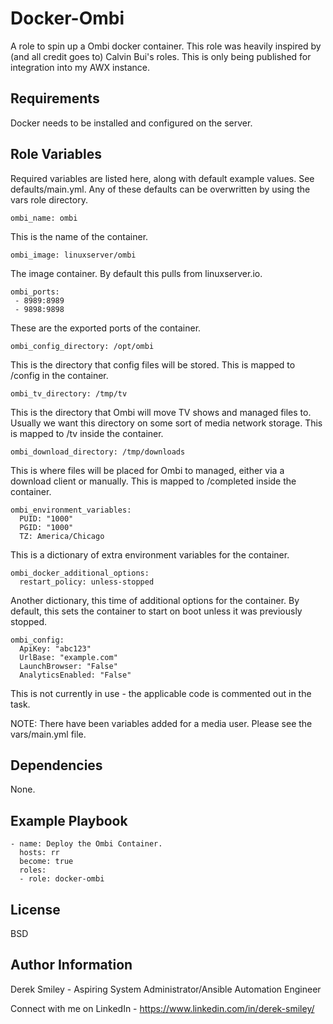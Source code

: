 Docker-Ombi
=========

A role to spin up a Ombi docker container. This role was heavily inspired by (and all credit goes to) Calvin Bui's roles. This is only being published for integration into my AWX instance. 

Requirements
------------

Docker needs to be installed and configured on the server. 

Role Variables
--------------

Required variables are listed here, along with default example values. See defaults/main.yml. Any of these defaults can be overwritten by using the vars role directory. 

    ombi_name: ombi

This is the name of the container. 

    ombi_image: linuxserver/ombi

The image container. By default this pulls from linuxserver.io.

    ombi_ports:
     - 8989:8989
     - 9898:9898

These are the exported ports of the container.

    ombi_config_directory: /opt/ombi

This is the directory that config files will be stored. This is mapped to /config in the container. 

    ombi_tv_directory: /tmp/tv

This is the directory that Ombi will move TV shows and managed files to. Usually we want this directory on some sort of media network storage. This is mapped to /tv inside the container.

    ombi_download_directory: /tmp/downloads

This is where files will be placed for Ombi to managed, either via a download client or manually. This is mapped to /completed inside the container.

    ombi_environment_variables:
      PUID: "1000"
      PGID: "1000"
      TZ: America/Chicago

This is a dictionary of extra environment variables for the container. 

    ombi_docker_additional_options:
      restart_policy: unless-stopped

Another dictionary, this time of additional options for the container. By default, this sets the container to start on boot unless it was previously stopped. 

    ombi_config:
      ApiKey: "abc123"
      UrlBase: "example.com"
      LaunchBrowser: "False"
      AnalyticsEnabled: "False"

This is not currently in use - the applicable code is commented out in the task. 

NOTE: There have been variables added for a media user. Please see the vars/main.yml file. 

Dependencies
------------

None.

Example Playbook
----------------

    - name: Deploy the Ombi Container.
      hosts: rr
      become: true
      roles:
      - role: docker-ombi

License
-------

BSD

Author Information
------------------

Derek Smiley - Aspiring System Administrator/Ansible Automation Engineer

Connect with me on LinkedIn - https://www.linkedin.com/in/derek-smiley/